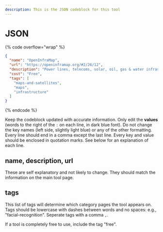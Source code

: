 ```yaml
---
description: This is the JSON codeblock for this tool
---
```


# JSON

{% code overflow="wrap" %}
```json
{
  "name": "OpenInfraMap",
  "url": "https://openinframap.org/#2/26/12",
  "description": "Power lines, telecoms, solar, oil, gas & water infrastructure mapped globally.",
  "cost": "Free",
  "tags": [
    "maps-and-satellites",
    "maps",
    "infrastructure"
  ]
}
```
{% endcode %}

Keep the codeblock updated with accurate information. Only edit the **values** (words to the right of the `:` on each line, in dark blue font). Do not change the key names (left side, slightly light blue) or any of the other formatting. Every line should end in a comma except the last line. Every key and value should be enclosed in quotation marks. See below for an explanation of each line.&#x20;

## name, description, url

These are self explanatory and not likely to change. They should match the information on the main tool page.

## tags

This list of tags will determine which category pages the tool appears on. Tags should be lowercase with dashes between words and no spaces: e.g., "facial-recognition". Seperate tags with a comma `,`.

If a tool is completely free to use, include the tag "free".

